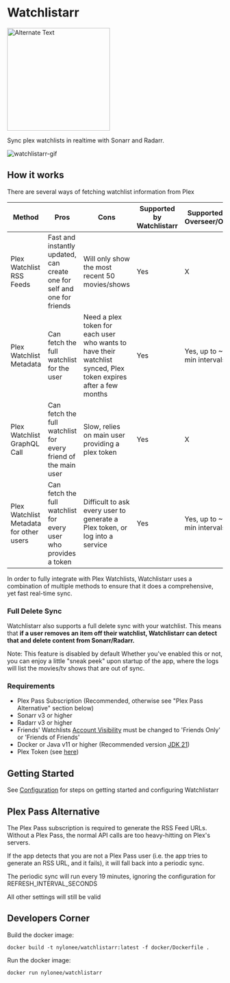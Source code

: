 # Watchlistarr

<img src="watchlistarr.png" alt="Alternate Text" width="240"/>

Sync plex watchlists in realtime with Sonarr and Radarr.

![watchlistarr-gif](https://github.com/nylonee/watchlistarr/assets/4732553/3ff083f2-5c5d-411b-8280-ea76958542bf)

## How it works

There are several ways of fetching watchlist information from Plex

| Method                                  | Pros                                                                    | Cons                                                                                                            | Supported by Watchlistarr | Supported by Overseer/Ombi   | Supported by Sonarr/Radarr             |
|-----------------------------------------|-------------------------------------------------------------------------|-----------------------------------------------------------------------------------------------------------------|---------------------------|------------------------------|----------------------------------------|
| Plex Watchlist RSS Feeds                | Fast and instantly updated, can create one for self and one for friends | Will only show the most recent 50 movies/shows                                                                  | Yes                       | X                            | Only for self, refreshes every 6 hours |
| Plex Watchlist Metadata                 | Can fetch the full watchlist for the user                               | Need a plex token for each user who wants to have their watchlist synced, Plex token expires after a few months | Yes                       | Yes, up to ~20 min intervals | X                                      |
| Plex Watchlist GraphQL Call             | Can fetch the full watchlist for every friend of the main user          | Slow, relies on main user providing a plex token                                                                | Yes                       | X                            | X                                      |
| Plex Watchlist Metadata for other users | Can fetch the full watchlist for every user who provides a token        | Difficult to ask every user to generate a Plex token, or log into a service                                     | Yes                       | Yes, up to ~20 min intervals | X                                      |

In order to fully integrate with Plex Watchlists, Watchlistarr uses a combination of multiple methods to ensure that it
does a comprehensive, yet fast real-time sync.

### Full Delete Sync

Watchlistarr also supports a full delete sync with your watchlist. This means that **if
a user
removes an item off their watchlist, Watchlistarr can detect that and delete content from Sonarr/Radarr.**

Note: This feature is disabled by default
Whether you've enabled this or not, you can enjoy a little "sneak peek"
upon startup of the app, where the logs will list the movies/tv shows that are out of sync.

### Requirements

* Plex Pass Subscription (Recommended, otherwise see "Plex Pass Alternative" section below)
* Sonarr v3 or higher
* Radarr v3 or higher
* Friends' Watchlists [Account Visibility](https://app.plex.tv/desktop/#!/settings/account) must be changed to 'Friends
  Only' or 'Friends of Friends'
* Docker or Java v11 or higher (Recommended
  version [JDK 21](https://www.oracle.com/java/technologies/downloads/#jdk21-windows))
* Plex Token (see [here](https://support.plex.tv/articles/204059436-finding-an-authentication-token-x-plex-token/))

## Getting Started
See [Configuration](CONFIGURATION.md) for steps on getting started and configuring Watchlistarr

## Plex Pass Alternative

The Plex Pass subscription is required to generate the RSS Feed URLs. Without a Plex Pass, the normal API calls are too
heavy-hitting on Plex's servers.

If the app detects that you are not a Plex Pass user (i.e. the app tries to generate an RSS URL, and it fails), it will
fall back into a periodic sync.

The periodic sync will run every 19 minutes, ignoring the configuration for REFRESH_INTERVAL_SECONDS

All other settings will still be valid

## Developers Corner

Build the docker image:

```
docker build -t nylonee/watchlistarr:latest -f docker/Dockerfile .
```

Run the docker image:

```
docker run nylonee/watchlistarr
```

